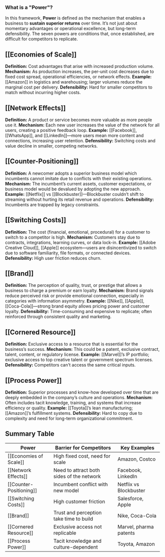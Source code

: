 ### What is a "Power"?

In this framework, **Power** is defined as the mechanism that enables a business to **sustain superior returns** over time. It’s not just about momentary advantages or operational excellence, but long-term defensibility. The seven powers are conditions that, once established, are difficult for competitors to replicate.

## [[Economies of Scale]]

**Definition:** Cost advantages that arise with increased production volume.
**Mechanism:** As production increases, the per-unit cost decreases due to fixed cost spread, operational efficiencies, or network effects.
**Example:** [[Amazon]] in logistics and warehousing; larger volumes reduce the marginal cost per delivery.
**Defensibility:** Hard for smaller competitors to match without incurring higher costs.

## [[Network Effects]]

**Definition:** A product or service becomes more valuable as more people use it.
**Mechanism:** Each new user increases the value of the network for all users, creating a positive feedback loop.
**Example:** [[Facebook]], [[WhatsApp]], and [[LinkedIn]]—more users mean more content and connections, increasing user retention.
**Defensibility:** Switching costs and value decline in smaller, competing networks.

## [[Counter-Positioning]]

**Definition:** A newcomer adopts a superior business model which incumbents cannot imitate due to conflicts with their existing operations.
**Mechanism:** The incumbent’s current assets, customer expectations, or business model would be devalued by adopting the new approach.
**Example:** [[Netflix]] vs [[Blockbuster]]—Blockbuster couldn’t shift to streaming without hurting its retail revenue and operations.
**Defensibility:** Incumbents are trapped by legacy constraints.

## [[Switching Costs]]

**Definition:** The cost (financial, emotional, procedural) for a customer to switch to a competitor is high.
**Mechanism:** Customers stay due to contracts, integrations, learning curves, or data lock-in.
**Example:** [[Adobe Creative Cloud]], [[Apple]] ecosystem—users are disincentivized to switch due to software familiarity, file formats, or connected devices.
**Defensibility:** High user friction reduces churn.

## [[Brand]]

**Definition:** The perception of quality, trust, or prestige that allows a business to charge a premium or earn loyalty.
**Mechanism:** Brand signals reduce perceived risk or provide emotional connection, especially in categories with information asymmetry.
**Example:** [[Nike]], [[Apple]], [[Coca-Cola]]—strong brand equity allows pricing power and customer loyalty.
**Defensibility:** Time-consuming and expensive to replicate; often reinforced through consistent quality and marketing.

## [[Cornered Resource]]

**Definition:** Exclusive access to a resource that is essential for the business’s success.
**Mechanism:** This could be a patent, exclusive contract, talent, content, or regulatory license.
**Example:** [[Marvel]]’s IP portfolio; exclusive access to top creative talent or government spectrum licenses.
**Defensibility:** Competitors can't access the same critical inputs.

## [[Process Power]]

**Definition:** Superior processes and know-how developed over time that are deeply embedded in the company’s culture and operations.
**Mechanism:** Often includes tacit knowledge, training, and systems that increase efficiency or quality.
**Example:** [[Toyota]]’s lean manufacturing; [[Amazon]]’s fulfillment systems.
**Defensibility:** Hard to copy due to complexity and need for long-term organizational commitment.

## Summary Table

|Power|Barrier for Competitors|Key Examples|
|---|---|---|
|[[Economies of Scale]]|High fixed cost, need for scale|Amazon, Costco|
|[[Network Effects]]|Need to attract both sides of the network|Facebook, LinkedIn|
|[[Counter-Positioning]]|Incumbent conflict with new model|Netflix vs Blockbuster|
|[[Switching Costs]]|High customer friction|Salesforce, Apple|
|[[Brand]]|Trust and perception take time to build|Nike, Coca-Cola|
|[[Cornered Resource]]|Exclusive access not replicable|Marvel, pharma patents|
|[[Process Power]]|Tacit knowledge and culture-dependent|Toyota, Amazon|
